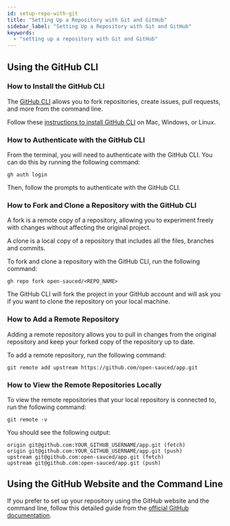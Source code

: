 ```yaml
---
id: setup-repo-with-git
title: "Setting Up a Repository with Git and GitHub"
sidebar_label: "Setting Up a Repository with Git and GitHub"
keywords:
  - "setting up a repository with Git and GitHub"
---
```


## Using the GitHub CLI

### How to Install the GitHub CLI

The [GitHub CLI](https://cli.github.com/) allows you to fork repositories, create issues, pull requests, and more from the command line.

Follow these [instructions to install GitHub CLI](https://github.com/cli/cli#installation) on Mac, Windows, or Linux.

### How to Authenticate with the GitHub CLI

From the terminal, you will need to authenticate with the GitHub CLI. You can do this by running the following command:

```shell
gh auth login
```

Then, follow the prompts to authenticate with the GitHub CLI.

### How to Fork and Clone a Repository with the GitHub CLI

A fork is a remote copy of a repository, allowing you to experiment freely with changes without affecting the original project.

A clone is a local copy of a repository that includes all the files, branches and commits.

To fork and clone a repository with the GitHub CLI, run the following command:

```shell
gh repo fork open-sauced/<REPO_NAME>
```

The GitHub CLI will fork the project in your GitHub account and will ask you if you want to clone the repository on your local machine.

### How to Add a Remote Repository

Adding a remote repository allows you to pull in changes from the original repository and keep your forked copy of the repository up to date.

To add a remote repository, run the following command:

```shell
git remote add upstream https://github.com/open-sauced/app.git
```

### How to View the Remote Repositories Locally

To view the remote repositories that your local repository is connected to, run the following command:

```shell
git remote -v
```

You should see the following output:

```shell
origin git@github.com:YOUR_GITHUB_USERNAME/app.git (fetch)
origin git@github.com:YOUR_GITHUB_USERNAME/app.git (push)
upstream git@github.com:open-sauced/app.git (fetch)
upstream git@github.com:open-sauced/app.git (push)
```

## Using the GitHub Website and the Command Line

If you prefer to set up your repository using the GitHub website and the command line, follow this detailed guide from the [official GitHub documentation](https://docs.github.com/en/get-started/quickstart/fork-a-repo).
